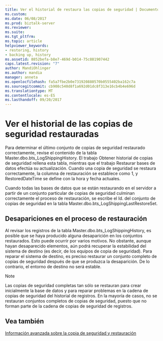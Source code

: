 ```yaml
---
title: Ver el historial de restaura las copias de seguridad | Documentos de Microsoft
ms.custom: 
ms.date: 06/08/2017
ms.prod: biztalk-server
ms.reviewer: 
ms.suite: 
ms.tgt_pltfrm: 
ms.topic: article
helpviewer_keywords:
- restoring, history
- backing up, history
ms.assetid: 8852befa-b8e7-469d-b014-75c881907442
caps.latest.revision: "7"
author: MandiOhlinger
ms.author: mandia
manager: anneta
ms.openlocfilehash: fa5a7fbe2b0e731920880570b0555402ba162c7a
ms.sourcegitcommit: cb908c540d8f1a692d01dc8f313e16cb4b4e696d
ms.translationtype: MT
ms.contentlocale: es-ES
ms.lasthandoff: 09/20/2017
---
```

# <a name="viewing-the-history-of-restored-backups"></a>Ver el historial de las copias de seguridad restauradas
Para determinar el último conjunto de copias de seguridad restaurado correctamente, revise el contenido de la tabla Master.dbo.bts_LogShippingHistory. El trabajo Obtener historial de copias de seguridad rellena esta tabla, mientras que el trabajo Restaurar bases de datos efectúa su actualización. Cuando una copia de seguridad se restaura correctamente, la columna de restauración se establece como 1, y RestoredDateTime se define con la hora y fecha actuales.  
  
 Cuando todas las bases de datos que se están restaurando en el servidor a partir de un conjunto particular de copias de seguridad culminan correctamente el proceso de restauración, se escribe el Id. del conjunto de copias de seguridad en la tabla Master.dbo.bts_LogShippingLastRestoreSet.  
  
## <a name="gaps-in-the-restore-process"></a>Desapariciones en el proceso de restauración  
 Al revisar los registros de la tabla Master.dbo.bts_LogShippingHistory, es posible que se haya producido alguna desaparición en los conjuntos restaurados. Esto puede ocurrir por varios motivos. No obstante, aunque hayan desaparecido elementos, aún podrá recuperar la estabilidad del sistema de destino (es decir, de los equipos de copia de seguridad). Para reparar el sistema de destino, es preciso restaurar un conjunto completo de copias de seguridad después de que se produzca la desaparición. De lo contrario, el entorno de destino no será estable.  
  
> [!NOTE]
>  Las copias de seguridad completas tan sólo se restauran para crear inicialmente la base de datos y para reparar problemas en la cadena de copias de seguridad del historial de registros. En la mayoría de casos, no se restauran conjuntos completos de copias de seguridad, puesto que no forman parte de la cadena de copias de seguridad de registros.  
  
## <a name="see-also"></a>Vea también  
 [Información avanzada sobre la copia de seguridad y restauración](../core/advanced-information-about-backup-and-restore1.md)